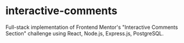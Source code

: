 # interactive-comments
Full-stack implementation of Frontend Mentor's "Interactive Comments Section" challenge using React, Node.js, Express.js, PostgreSQL.
